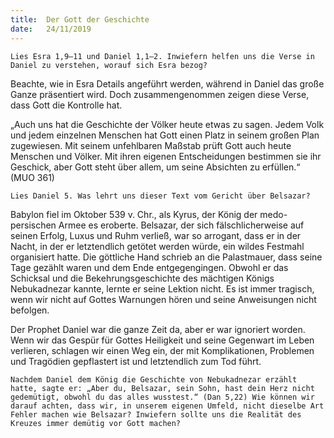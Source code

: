 ```yaml
---
title:  Der Gott der Geschichte
date:   24/11/2019
---
```


`Lies Esra 1,9–11 und Daniel 1,1–2. Inwiefern helfen uns die Verse in Daniel zu verstehen, worauf sich Esra bezog?`

Beachte, wie in Esra Details angeführt werden, während in Daniel das große Ganze präsentiert wird. Doch zusammengenommen zeigen diese Verse, dass Gott die Kontrolle hat.

„Auch uns hat die Geschichte der Völker heute etwas zu sagen. Jedem Volk und jedem einzelnen Menschen hat Gott einen Platz in seinem großen Plan zugewiesen. Mit seinem unfehlbaren Maßstab prüft Gott auch heute Menschen und Völker. Mit ihren eigenen Entscheidungen bestimmen sie ihr Geschick, aber Gott steht über allem, um seine Absichten zu erfüllen.“ (MUO 361)

`Lies Daniel 5. Was lehrt uns dieser Text vom Gericht über Belsazar?`

Babylon fiel im Oktober 539 v. Chr., als Kyrus, der König der medo-persischen Armee es eroberte. Belsazar, der sich fälschlicherweise auf seinen Erfolg, Luxus und Ruhm verließ, war so arrogant, dass er in der Nacht, in der er letztendlich getötet werden würde, ein wildes Festmahl organisiert hatte. Die göttliche Hand schrieb an die Palastmauer, dass seine Tage gezählt waren und dem Ende entgegengingen. Obwohl er das Schicksal und die Bekehrungsgeschichte des mächtigen Königs Nebukadnezar kannte, lernte er seine Lektion nicht. Es ist immer tragisch, wenn wir nicht auf Gottes Warnungen hören und seine Anweisungen nicht befolgen.

Der Prophet Daniel war die ganze Zeit da, aber er war ignoriert worden. Wenn wir das Gespür für Gottes Heiligkeit und seine Gegenwart im Leben verlieren, schlagen wir einen Weg ein, der mit Komplikationen, Problemen und Tragödien gepflastert ist und letztendlich zum Tod führt.

`Nachdem Daniel dem König die Geschichte von Nebukadnezar erzählt hatte, sagte er: „Aber du, Belsazar, sein Sohn, hast dein Herz nicht gedemütigt, obwohl du das alles wusstest.“ (Dan 5,22) Wie können wir darauf achten, dass wir, in unserem eigenen Umfeld, nicht dieselbe Art Fehler machen wie Belsazar? Inwiefern sollte uns die Realität des Kreuzes immer demütig vor Gott machen?`
